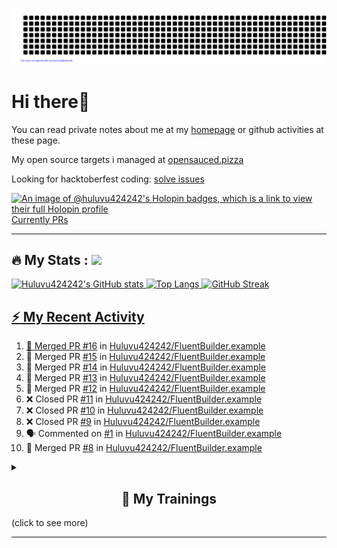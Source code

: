 ![gitartwork](gitartwork.svg)
# Hi there👋

You can read private notes about me at my [homepage](https://huluvu424242.github.io/home/) or github activities at these page.

My open source targets i managed at <a target="_blank" href="https://opensauced.pizza/">opensauced.pizza</a>

Looking for hacktoberfest coding: <a target="_blank" href="https://github.com/search?q=label:hacktoberfest+state:open+type:issue">solve issues</a>

[![An image of @huluvu424242's Holopin badges, which is a link to view their full Holopin profile](https://holopin.me/huluvu424242)](https://holopin.io/@huluvu424242)
<a target="_blank" href="https://hacktoberfestchecker.jenko.me/user/Huluvu424242">Currently PRs</a>

---

## :fire: My Stats : <a href="https://github.com/Huluvu424242"><img src="https://img.shields.io/github/followers/Huluvu424242?label=follow&style=social" />
  
<!--p align="center"-->
<img alt="Huluvu424242's GitHub stats" src="https://github-readme-stats.vercel.app/api?username=Huluvu424242&show_icons=true&theme=vision-friendly-dark" width="33%" />
<img alt="Top Langs" src="https://github-readme-stats.vercel.app/api/top-langs/?username=Huluvu424242&layout=compact&theme=vision-friendly-dark" width="30%" />
<img alt="GitHub Streak" src="http://github-readme-streak-stats.herokuapp.com?user=Huluvu424242&theme=vision-friendly-dark&date_format=j%20M%5B%20Y%5D" width="33%" />
<!--/p-->
  
<!--script 
    type="module" 
    src='https://unpkg.com/@huluvu424242/honey-chucknorris-jokes@0.0.1/dist/honey-chucknorris-jokes/honey-chucknorris-jokes.js'>
</script>
<honey-chucknorris-jokes /-->

## :zap: My Recent Activity

<!--START_SECTION:activity-->
1. 🎉 Merged PR [#16](https://github.com/Huluvu424242/FluentBuilder.example/pull/16) in [Huluvu424242/FluentBuilder.example](https://github.com/Huluvu424242/FluentBuilder.example)
2. 🎉 Merged PR [#15](https://github.com/Huluvu424242/FluentBuilder.example/pull/15) in [Huluvu424242/FluentBuilder.example](https://github.com/Huluvu424242/FluentBuilder.example)
3. 🎉 Merged PR [#14](https://github.com/Huluvu424242/FluentBuilder.example/pull/14) in [Huluvu424242/FluentBuilder.example](https://github.com/Huluvu424242/FluentBuilder.example)
4. 🎉 Merged PR [#13](https://github.com/Huluvu424242/FluentBuilder.example/pull/13) in [Huluvu424242/FluentBuilder.example](https://github.com/Huluvu424242/FluentBuilder.example)
5. 🎉 Merged PR [#12](https://github.com/Huluvu424242/FluentBuilder.example/pull/12) in [Huluvu424242/FluentBuilder.example](https://github.com/Huluvu424242/FluentBuilder.example)
6. ❌ Closed PR [#11](https://github.com/Huluvu424242/FluentBuilder.example/pull/11) in [Huluvu424242/FluentBuilder.example](https://github.com/Huluvu424242/FluentBuilder.example)
7. ❌ Closed PR [#10](https://github.com/Huluvu424242/FluentBuilder.example/pull/10) in [Huluvu424242/FluentBuilder.example](https://github.com/Huluvu424242/FluentBuilder.example)
8. ❌ Closed PR [#9](https://github.com/Huluvu424242/FluentBuilder.example/pull/9) in [Huluvu424242/FluentBuilder.example](https://github.com/Huluvu424242/FluentBuilder.example)
9. 🗣 Commented on [#1](https://github.com/Huluvu424242/FluentBuilder.example/pull/1#issuecomment-1868600225) in [Huluvu424242/FluentBuilder.example](https://github.com/Huluvu424242/FluentBuilder.example)
10. 🎉 Merged PR [#8](https://github.com/Huluvu424242/FluentBuilder.example/pull/8) in [Huluvu424242/FluentBuilder.example](https://github.com/Huluvu424242/FluentBuilder.example)
<!--END_SECTION:activity-->
  
  
<details>   
  <summary> <h2 align="center">🌱 My Trainings</h2> (click to see more)</summary>
  
  <a  target="_blank" href="https://www.flickr.com/photos/huluvu424242/albums/72157628149627159" title="Zertifikate"><img src="https://live.staticflickr.com/7007/6401185011_d67d8dd4e4_c.jpg" width="100%" height="10%" alt="Zertifikate"></a>
  
</details>


--- 



<!--
**Huluvu424242/huluvu424242** is a ✨ _special_ ✨ repository because its `README.md` (this file) appears on your GitHub profile.

Here are some ideas to get you started:

- 🔭 I’m currently working on ...
- 🌱 I’m currently learning ...
- 👯 I’m looking to collaborate on ...
- 🤔 I’m looking for help with ...
- 💬 Ask me about ...
- 📫 How to reach me: ...
- 😄 Pronouns: ...
- ⚡ Fun fact: ...
-->

